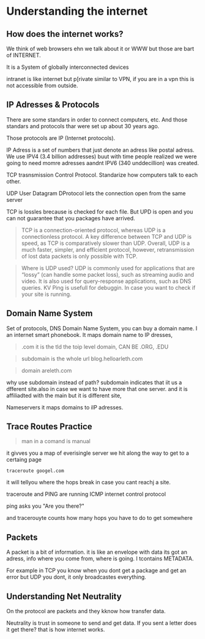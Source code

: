# Understanding the internet

## How does the internet works? 

We think of web  browsers ehn we talk about it or WWW but those are bart of INTERNET.

It is a System of globally interconnected devices

intranet is like internet but p[rivate similar to VPN, if you are in a vpn this is not accessible from outside. 

## IP Adresses & Protocols

There are some standars in order to connect computers, etc. And those standars and protocols thar were set up about 30 years ago.

Those protocols are IP (Internet protocols). 

IP Adress is a set of numbers that just denote an adress like postal adress. We use IPV4 (3.4 billion addresses) buut with time people realized we were going to need momre adresses aandnt IPV6 (340 unddecillion) was created. 

TCP trasnsmission Control Protocol. Standarize how computers talk to each other. 

UDP User Datagram DProtocol lets the connection open from the same server 

TCP is lossles brecause is checked for each file. But UPD is open and you can not guarantee that you packages have arrived. 

>TCP is a connection-oriented protocol, whereas UDP is a connectionless protocol. A key difference between TCP and UDP is speed, as TCP is comparatively slower than UDP. Overall, UDP is a much faster, simpler, and efficient protocol, however, retransmission of lost data packets is only possible with TCP.

>Where is UDP used?
UDP is commonly used for applications that are “lossy” (can handle some packet loss), such as streaming audio and video. It is also used for query-response applications, such as DNS queries.
KV
Ping is usefull for debuggin. In case you want to check if your site is running. 

## Domain Name System

Set of protocols, DNS Domain Name System, you can buy a domain name. I an internet smart phonebook. It maps domain name to IP dresses, 


> .com it is the tld the toip level domain, CAN BE .ORG, .EDU   

>subdomain is the whole url blog.helloarleth.com

>domain areleth.com

why use subdomain instead of path? subdomain indicates that iit us a dfferent site.also in case we want to have more that one server. and it is affiliadted with the main but it is different site, 

Nameservers it maps domains to iIP adresses. 

## Trace Routes Practice

> man in a comand is manual 

it givves you a map of everisingle server we hit along the way to get to a certaing page

`traceroute googel.com`

it will tellyou where the hops break in case you cant reachj a site. 

traceroute and PING are running ICMP internet control protocol

ping asks you "Are you there?"

and tracerouyte counts how many hops you have to do to get somewhere

## Packets

A packet is a bit of information. it is like an envelope with data its got an adress, info where you come from, where is going. I tcontains METADATA.

For example in TCP you know when you dont get a package and get an error but UDP you dont, it only broadcastes everything.

## Understanding Net Neutrality

On the protocol are packets and they kknow how transfer data.

Neutrality is trust in someone to send and get data.  If you sent a letter does it get there? that is how internet works. 

